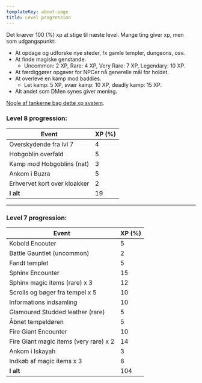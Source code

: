 ```yaml
---
templateKey: about-page
title: Level progression
---
```

Det kræver 100 (%) xp at stige til næste level. Mange ting giver xp, men som udgangspunkt:

* At opdage og udforske nye steder, fx gamle templer, dungeons, osv.
* At finde magiske genstande.
  * Uncommon: 2 XP, Rare: 4 XP, Very Rare: 7 XP, Legendary: 10 XP.
* At færdiggører opgaver for NPCer nå generelle mål for holdet.
* At overleve en kamp mod baddies.
  * Let kamp: 5 XP, svær kamp: 10 XP, deadly kamp: 15 XP.
* Alt andet som DMen synes giver mening.

[Nogle af tankerne bag dette xp system](http://media.wizards.com/2017/dnd/downloads/UA-ThreePillarXP.pdf).

### Level 8 progression:

| Event                        | XP (%) |
| ---------------------------- | ------ |
| Overskydende fra lvl 7       | 4      |
| Hobgoblin overfald           | 5      |
| Kamp mod Hobgoblins (nat)    | 3      |
| Ankom i Buzra                | 5      |
| Erhvervet kort over kloakker | 2      |
| **I alt**                    | 19     |{: .my-class }

- - -

### Level 7 progression:

| Event                                  | XP (%) |
| -------------------------------------- | ------ |
| Kobold Encouter                        | 5      |
| Battle Gauntlet (uncommon)             | 2      |
| Fandt templet                          | 5      |
| Sphinx Encounter                       | 15     |
| Sphinx magic items (rare) x 3          | 12     |
| Scrolls og bøger fra tempel x 5        | 10     |
| Informations indsamling                | 10     |
| Glamoured Studded leather (rare)       | 5      |
| Åbnet tempeldøren                      | 5      |
| Fire Giant Encounter                   | 10     |
| Fire Giant magic items (very rare) x 2 | 14     |
| Ankom i Iskayah                        | 3      |
| Indkøb af magic items x 3              | 8      |
| **I alt**                              | 104    |
